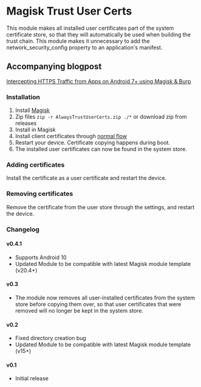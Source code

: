 # Magisk Trust User Certs
This module makes all installed user certificates part of the system certificate store, so that they will automatically be used when building the trust chain. This module makes it unnecessary to add the network_security_config property to an application's manifest.

## Accompanying blogpost
[Intercepting HTTPS Traffic from Apps on Android 7+ using Magisk & Burp](https://blog.nviso.be/2017/12/22/intercepting-https-traffic-from-apps-on-android-7-using-magisk-burp/)

### Installation
1. Install [Magisk](https://forum.xda-developers.com/apps/magisk/official-magisk-v7-universal-systemless-t3473445)
2. Zip files `zip -r AlwaysTrustUserCerts.zip ./*` or download zip from releases
3. Install in Magisk
4. Install client certificates through [normal flow](https://support.portswigger.net/customer/portal/articles/1841102-installing-burp-s-ca-certificate-in-an-android-device)
5. Restart your device. Certificate copying happens during boot.
6. The installed user certificates can now be found in the system store.

### Adding certificates
Install the certificate as a user certificate and restart the device.

### Removing certificates
Remove the certificate from the user store through the settings, and restart the device.

### Changelog

#### v0.4.1
* Supports Android 10
* Updated Module to be compatible with latest Magisk module template (v20.4+)

#### v0.3
* The module now removes all user-installed certificates from the system store before copying them over, so that user certificates that were removed will no longer be kept in the system store.

#### v0.2
* Fixed directory creation bug
* Updated Module to be compatible with latest Magisk module template (v15+)

#### v0.1
* Initial release
